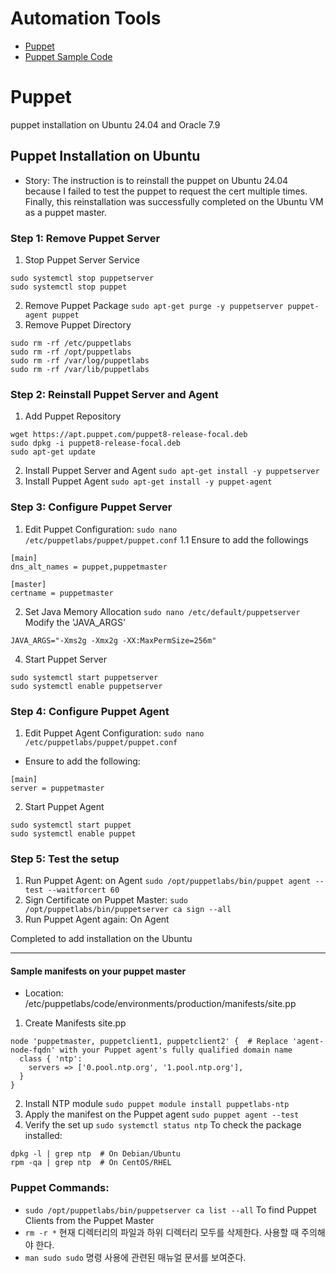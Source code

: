 # Automation Tools 
- [Puppet](https://github.com/dial2vincent/lab/blob/master/content/puppet.md)
- [Puppet Sample Code](https://github.com/dial2vincent/lab/blob/master/content/puppet-sample-code.md)
# Puppet
puppet installation on Ubuntu 24.04 and Oracle 7.9

## Puppet Installation on Ubuntu
- Story: The instruction is to reinstall the puppet on Ubuntu 24.04 because I failed to test the puppet to request the cert multiple times.
  Finally, this reinstallation was successfully completed on the Ubuntu VM as a puppet master. 

### Step 1: Remove Puppet Server
 1. Stop Puppet Server Service
~~~
sudo systemctl stop puppetserver
sudo systemctl stop puppet
~~~
 2. Remove Puppet Package
`sudo apt-get purge -y puppetserver puppet-agent puppet `
 3. Remove Puppet Directory
~~~
sudo rm -rf /etc/puppetlabs
sudo rm -rf /opt/puppetlabs
sudo rm -rf /var/log/puppetlabs
sudo rm -rf /var/lib/puppetlabs
~~~
### Step 2: Reinstall Puppet Server and Agent
 1. Add Puppet Repository
~~~
wget https://apt.puppet.com/puppet8-release-focal.deb
sudo dpkg -i puppet8-release-focal.deb
sudo apt-get update
~~~
 2. Install Puppet Server and Agent
`sudo apt-get install -y puppetserver`
 3. Install Puppet Agent
`sudo apt-get install -y puppet-agent`
### Step 3: Configure Puppet Server
 1. Edit Puppet Configuration:
`sudo nano /etc/puppetlabs/puppet/puppet.conf`
 1.1 Ensure to add the followings
~~~
[main]
dns_alt_names = puppet,puppetmaster

[master]
certname = puppetmaster
~~~
 2. Set Java Memory Allocation
`sudo nano /etc/default/puppetserver`
 Modify the 'JAVA_ARGS'
~~~
JAVA_ARGS="-Xms2g -Xmx2g -XX:MaxPermSize=256m"
~~~
 4. Start Puppet Server
~~~
sudo systemctl start puppetserver
sudo systemctl enable puppetserver
~~~
### Step 4: Configure Puppet Agent
 1. Edit Puppet Agent Configuration:
`sudo nano /etc/puppetlabs/puppet/puppet.conf`
- Ensure to add the following:
~~~
[main]
server = puppetmaster
~~~
 2. Start Puppet Agent
~~~
sudo systemctl start puppet
sudo systemctl enable puppet
~~~
### Step 5: Test the setup
 1. Run Puppet Agent: on Agent
`sudo /opt/puppetlabs/bin/puppet agent --test --waitforcert 60`
 2. Sign Certificate on Puppet Master:
`sudo /opt/puppetlabs/bin/puppetserver ca sign --all`
 3. Run Puppet Agent again: On Agent

Completed to add installation on the Ubuntu

---

#### Sample manifests on your puppet master
- Location: /etc/puppetlabs/code/environments/production/manifests/site.pp
1. Create Manifests site.pp
~~~
node 'puppetmaster, puppetclient1, puppetclient2' {  # Replace 'agent-node-fqdn' with your Puppet agent's fully qualified domain name
  class { 'ntp':
    servers => ['0.pool.ntp.org', '1.pool.ntp.org'],
  }
}
~~~
2. Install NTP module
`sudo puppet module install puppetlabs-ntp`
3. Apply the manifest on the Puppet agent
   `sudo puppet agent --test`
4. Verify the set up
   `sudo systemctl status ntp`
To check the package installed:
~~~
dpkg -l | grep ntp  # On Debian/Ubuntu
rpm -qa | grep ntp  # On CentOS/RHEL
~~~
### Puppet Commands:
- `sudo /opt/puppetlabs/bin/puppetserver ca list --all` To find Puppet Clients from the Puppet Master
- `rm -r *` 현재 디렉터리의 파일과 하위 디렉터리 모두를 삭제한다. 사용할 때 주의해야 한다.
- `man sudo sudo` 명령 사용에 관련된 매뉴얼 문서를 보여준다.

